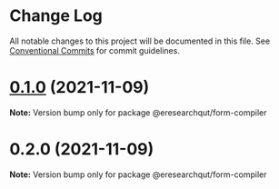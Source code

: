 # Change Log

All notable changes to this project will be documented in this file.
See [Conventional Commits](https://conventionalcommits.org) for commit guidelines.

# [0.1.0](https://github.com/eresearchqut/future-state-mono-repo/compare/@eresearchqut/form-compiler@0.2.0...@eresearchqut/form-compiler@0.1.0) (2021-11-09)

**Note:** Version bump only for package @eresearchqut/form-compiler

# 0.2.0 (2021-11-09)

**Note:** Version bump only for package @eresearchqut/form-compiler
